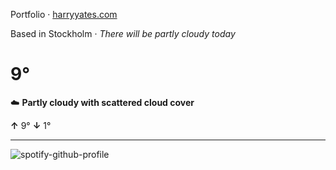 Portfolio · [harryyates.com](https://harryyates.com)

<!-- WEATHER_START -->
Based in Stockholm · *There will be partly cloudy today*

# 9°
☁️ **Partly cloudy with scattered cloud cover**

**↑** 9° **↓** 1°

---
<!-- WEATHER_END -->

<p align="left">
  <a>
    <img src="https://spotify-github-profile.kittinanx.com/api/view?uid=bigbello&cover_image=true&theme=natemoo-re&show_offline=true&background_color=121212&interchange=false&bar_color=53b14f&bar_color_cover=false" alt="spotify-github-profile">
  </a>
</p>